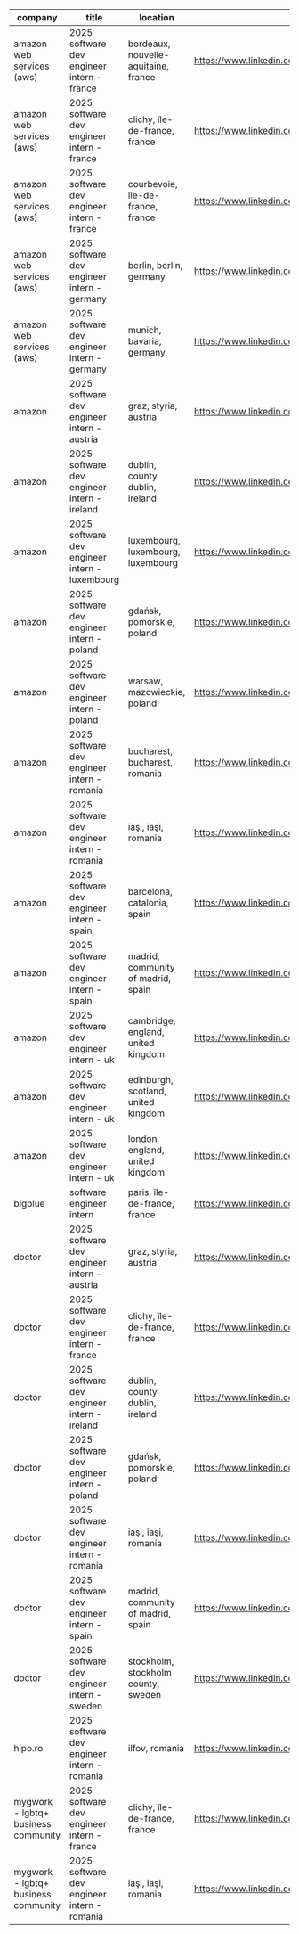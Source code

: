 |company|title|location|link|
|---|---|---|---|
|amazon web services (aws)|2025 software dev engineer intern - france|bordeaux, nouvelle-aquitaine, france|https://www.linkedin.com/jobs/view/4033780560|
|amazon web services (aws)|2025 software dev engineer intern - france|clichy, île-de-france, france|https://www.linkedin.com/jobs/view/4033784025|
|amazon web services (aws)|2025 software dev engineer intern - france|courbevoie, île-de-france, france|https://www.linkedin.com/jobs/view/4033778974|
|amazon web services (aws)|2025 software dev engineer intern - germany|berlin, berlin, germany|https://www.linkedin.com/jobs/view/4037016526|
|amazon web services (aws)|2025 software dev engineer intern - germany|munich, bavaria, germany|https://www.linkedin.com/jobs/view/4037018439|
|amazon|2025 software dev engineer intern - austria|graz, styria, austria|https://www.linkedin.com/jobs/view/4024702620|
|amazon|2025 software dev engineer intern - ireland|dublin, county dublin, ireland|https://www.linkedin.com/jobs/view/4023782082|
|amazon|2025 software dev engineer intern - luxembourg|luxembourg, luxembourg, luxembourg|https://www.linkedin.com/jobs/view/4023775942|
|amazon|2025 software dev engineer intern - poland|gdańsk, pomorskie, poland|https://www.linkedin.com/jobs/view/4027571069|
|amazon|2025 software dev engineer intern - poland|warsaw, mazowieckie, poland|https://www.linkedin.com/jobs/view/4027565930|
|amazon|2025 software dev engineer intern - romania|bucharest, bucharest, romania|https://www.linkedin.com/jobs/view/4027966970|
|amazon|2025 software dev engineer intern - romania|iaşi, iaşi, romania|https://www.linkedin.com/jobs/view/4027970662|
|amazon|2025 software dev engineer intern - spain|barcelona, catalonia, spain|https://www.linkedin.com/jobs/view/4023775921|
|amazon|2025 software dev engineer intern - spain|madrid, community of madrid, spain|https://www.linkedin.com/jobs/view/4023780180|
|amazon|2025 software dev engineer intern - uk|cambridge, england, united kingdom|https://www.linkedin.com/jobs/view/4024705070|
|amazon|2025 software dev engineer intern - uk|edinburgh, scotland, united kingdom|https://www.linkedin.com/jobs/view/4024703560|
|amazon|2025 software dev engineer intern - uk|london, england, united kingdom|https://www.linkedin.com/jobs/view/4024704446|
|bigblue|software engineer intern|paris, île-de-france, france|https://www.linkedin.com/jobs/view/3575815459|
|doctor|2025 software dev engineer intern - austria|graz, styria, austria|https://www.linkedin.com/jobs/view/4024431823|
|doctor|2025 software dev engineer intern - france|clichy, île-de-france, france|https://www.linkedin.com/jobs/view/4033599312|
|doctor|2025 software dev engineer intern - ireland|dublin, county dublin, ireland|https://www.linkedin.com/jobs/view/4024044238|
|doctor|2025 software dev engineer intern - poland|gdańsk, pomorskie, poland|https://www.linkedin.com/jobs/view/4027612667|
|doctor|2025 software dev engineer intern - romania|iaşi, iaşi, romania|https://www.linkedin.com/jobs/view/4028199866|
|doctor|2025 software dev engineer intern - spain|madrid, community of madrid, spain|https://www.linkedin.com/jobs/view/4024042290|
|doctor|2025 software dev engineer intern - sweden|stockholm, stockholm county, sweden|https://www.linkedin.com/jobs/view/4023164500|
|hipo.ro|2025 software dev engineer intern - romania|ilfov, romania|https://www.linkedin.com/jobs/view/4031103578|
|mygwork - lgbtq+ business community|2025 software dev engineer intern - france|clichy, île-de-france, france|https://www.linkedin.com/jobs/view/4044220073|
|mygwork - lgbtq+ business community|2025 software dev engineer intern - romania|iaşi, iaşi, romania|https://www.linkedin.com/jobs/view/4044215913|